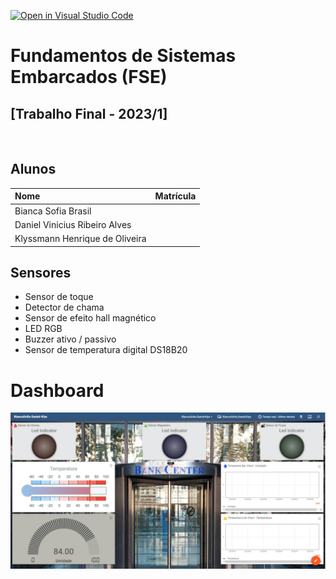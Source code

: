 [![Open in Visual Studio Code](https://classroom.github.com/assets/open-in-vscode-718a45dd9cf7e7f842a935f5ebbe5719a5e09af4491e668f4dbf3b35d5cca122.svg)](https://classroom.github.com/online_ide?assignment_repo_id=11474139&assignment_repo_type=AssignmentRepo)

# Fundamentos de Sistemas Embarcados (FSE)
## [Trabalho Final - 2023/1]
</br>

## Alunos

| Nome | Matrícula  |
| :- | :- |
| Bianca Sofia Brasil  |
| Daniel Vinicius Ribeiro Alves   |
| Klyssmann Henrique de Oliveira |


## Sensores 
* Sensor de toque
* Detector de chama
* Sensor de efeito hall magnético
* LED RGB
* Buzzer ativo / passivo
* Sensor de temperatura digital DS18B20


# Dashboard

![Dashboard](./img/img_porta.jpeg)